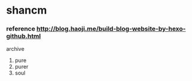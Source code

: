 # shancm
### reference http://blog.haoji.me/build-blog-website-by-hexo-github.html

archive
1. pure
2. purer
3. soul
